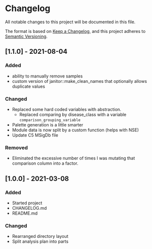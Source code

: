 # Changelog
All notable changes to this project will be documented in this file.

The format is based on [Keep a Changelog](https://keepachangelog.com/en/1.0.0/),
and this project adheres to [Semantic Versioning](https://semver.org/spec/v2.0.0.html).

## [1.1.0] - 2021-08-04
### Added
- ability to manually remove samples
- custom version of janitor::make_clean_names that optionally allows duplicate values

### Changed
- Replaced some hard coded variables with abstraction.
  - Replaced comparing by disease_class with a variable `comparison_grouping_variable`
- Palette generation is a little smarter
- Module data is now split by a custom function (helps with NSE)
- Update C5 MSigDb file

### Removed
- Eliminated the excessive number of times I was mutating that comparison column
  into a factor.

## [1.0.0] - 2021-03-08
### Added
- Started project
- CHANGELOG.md
- README.md

### Changed
- Rearranged directory layout
- Split analysis plan into parts
